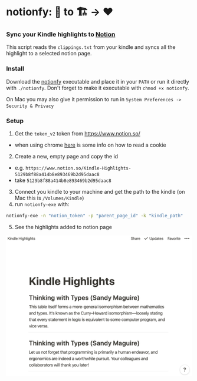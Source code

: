 # notionfy: 📓 to 🏗 -> ♥

### Sync your Kindle highlights to [Notion](https://www.notion.so/)

This script reads the `clippings.txt` from your kindle and syncs all the highlight to a selected notion page.

### Install

Download the [notionfy](https://github.com/yannick-cw/notionfy/releases/tag/0.1) executable and place it in your `PATH` or run it directly with `./notionfy`. Don't forget to make it executable with `chmod +x notionfy`.

On Mac you may also give it permission to run in `System Preferences -> Security & Privacy`

### Setup

1. Get the `token_v2` token from https://www.notion.so/

- when using chrome [here](https://developers.google.com/web/tools/chrome-devtools/storage/cookies) is some info on how to read a cookie

2. Create a new, empty page and copy the id

- e.g. `https://www.notion.so/Kindle-Highlights-5129b8f88a414b8e893469b2d95daac8`
- take `5129b8f88a414b8e893469b2d95daac8`

3. Connect you kindle to your machine and get the path to the kindle (on Mac this is `/Volumes/Kindle`)
4. run `notionfy-exe` with:

```bash
notionfy-exe -n "notion_token" -p "parent_page_id" -k "kindle_path"
```

5. See the highlights added to notion page

![Highlights](./highlights.png)

